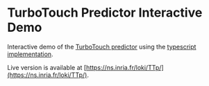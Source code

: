 # TurboTouch Predictor Interactive Demo

Interactive demo of the [TurboTouch predictor](https://ns.inria.fr/loki/TTp/) using the [typescript implementation](https://github.com/LokiResearch/TurboTouchPredictor).

Live version is available at [https://ns.inria.fr/loki/TTp/](https://ns.inria.fr/loki/TTp/).
